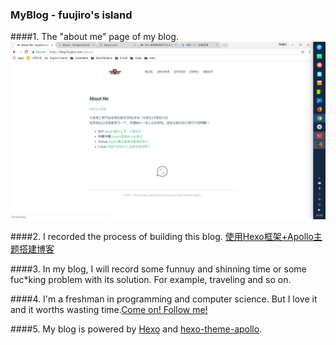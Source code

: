 ### MyBlog - fuujiro's island
####1. The "about me" page of my blog.
![aboutme](https://raw.githubusercontent.com/fuujiro/pictures/master/DeepinScreenshot_20180409225206.png)

####2. I recorded the process of building this blog.
[使用Hexo框架+Apollo主题搭建博客](https://blog.fuujiro.com/2018/02/14/%E4%BD%BF%E7%94%A8Hexo%E6%A1%86%E6%9E%B6-Apollo%E4%B8%BB%E9%A2%98%E6%90%AD%E5%BB%BA%E5%8D%9A%E5%AE%A2/)

####3. In my blog, I will record some funnuy and shinning time or some fuc*king problem with its solution. For example, traveling and so on.

####4. I'm a freshman in programming and computer science. But I love it and it worths wasting time.[Come on! Follow me!](https://github.com/fuujiro)

####5. My blog is powered by [Hexo](https://github.com/hexojs/hexo) and [hexo-theme-apollo](https://github.com/pinggod/hexo-theme-apollo).